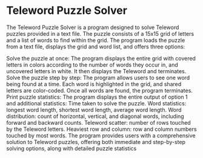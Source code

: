 # Teleword Puzzle Solver
<p> The Teleword Puzzle Solver is a program designed to solve Teleword puzzles provided in a text file. The puzzle consists of a 15x15 grid of letters and a list of words to find within the grid. The program loads the puzzle from a text file, displays the grid and word list, and offers three options:

Solve the puzzle at once: The program displays the entire grid with covered letters in colors according to the number of words they occur in, and uncovered letters in white. It then displays the Teleword and terminates.
Solve the puzzle step by step: The program allows users to see one word being found at a time. Each word is highlighted in the grid, and shared letters are color-coded. Once all words are found, the program terminates.
Print puzzle statistics: The program displays the entire output of option 1 and additional statistics:
Time taken to solve the puzzle.
Word statistics: longest word length, shortest word length, average word length.
Word distribution: count of horizontal, vertical, and diagonal words, including forward and backward counts.
Teleword scatter: number of rows touched by the Teleword letters.
Heaviest row and column: row and column numbers touched by most words.
The program provides users with a comprehensive solution to Teleword puzzles, offering both immediate and step-by-step solving options, along with detailed puzzle statistics </p>